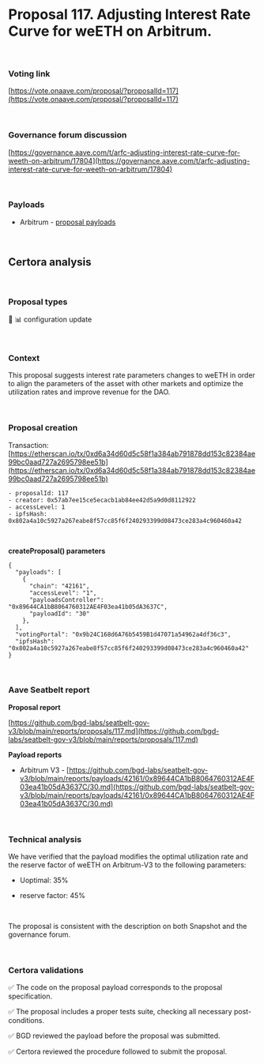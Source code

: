 # Proposal 117. Adjusting Interest Rate Curve for weETH on Arbitrum.

<br>

### Voting link

[https://vote.onaave.com/proposal/?proposalId=117](https://vote.onaave.com/proposal/?proposalId=117)

<br>

### Governance forum discussion

[https://governance.aave.com/t/arfc-adjusting-interest-rate-curve-for-weeth-on-arbitrum/17804](https://governance.aave.com/t/arfc-adjusting-interest-rate-curve-for-weeth-on-arbitrum/17804)

<br>

### Payloads

* Arbitrum - [proposal payloads](https://arbiscan.io/address/0x1d57887F9FE787cD1a843Bd539922e9DFEb2Ba35#code#F1#L1)

<br>

## Certora analysis

<br>

### Proposal types

:wrench: :bar_chart: configuration update

<br>

### Context

This proposal suggests interest rate parameters changes to weETH in order to align the parameters of the asset with other markets and optimize the utilization rates and improve revenue for the DAO.

<br>

### Proposal creation

Transaction: [https://etherscan.io/tx/0xd6a34d60d5c58f1a384ab791878dd153c82384ae99bc0aad727a2695798ee51b](https://etherscan.io/tx/0xd6a34d60d5c58f1a384ab791878dd153c82384ae99bc0aad727a2695798ee51b)

```
- proposalId: 117
- creator: 0x57ab7ee15ce5ecacb1ab84ee42d5a9d0d8112922
- accessLevel: 1
- ipfsHash: 0x802a4a10c5927a267eabe8f57cc85f6f240293399d08473ce283a4c960460a42
```

<br>

**createProposal() parameters**

```
{
  "payloads": [ 
    { 
      "chain": "42161", 
      "accessLevel": "1", 
      "payloadsController": "0x89644CA1bB8064760312AE4F03ea41b05dA3637C", 
      "payloadId": "30" 
    }, 
  ], 
  "votingPortal": "0x9b24C168d6A76b5459B1d47071a54962a4df36c3", 
  "ipfsHash": "0x802a4a10c5927a267eabe8f57cc85f6f240293399d08473ce283a4c960460a42" 
}
```

<br>

### Aave Seatbelt report

**Proposal report**

[https://github.com/bgd-labs/seatbelt-gov-v3/blob/main/reports/proposals/117.md](https://github.com/bgd-labs/seatbelt-gov-v3/blob/main/reports/proposals/117.md)

**Payload reports**

* Arbitrum V3 - [https://github.com/bgd-labs/seatbelt-gov-v3/blob/main/reports/payloads/42161/0x89644CA1bB8064760312AE4F03ea41b05dA3637C/30.md](https://github.com/bgd-labs/seatbelt-gov-v3/blob/main/reports/payloads/42161/0x89644CA1bB8064760312AE4F03ea41b05dA3637C/30.md)

<br>

### Technical analysis

We have verified that the payload modifies the optimal utilization rate and the reserve factor of weETH on Arbitrum-V3 to the following parameters:

- Uoptimal: 35%

- reserve factor: 45%

<br>

The proposal is consistent with the description on both Snapshot and the governance forum.

<br>

### Certora validations

:white_check_mark: The code on the proposal payload corresponds to the proposal specification.

:white_check_mark: The proposal includes a proper tests suite, checking all necessary post-conditions. 

:white_check_mark: BGD reviewed the payload before the proposal was submitted. 

:white_check_mark: Certora reviewed the procedure followed to submit the proposal.
